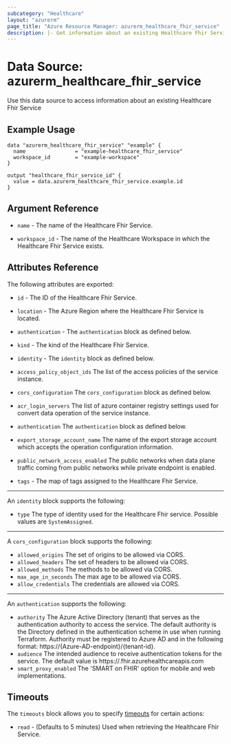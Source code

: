 ```yaml
---
subcategory: "Healthcare"
layout: "azurerm"
page_title: "Azure Resource Manager: azurerm_healthcare_fhir_service"
description: |- Get information about an existing Healthcare Fhir Service
---
```


# Data Source: azurerm_healthcare_fhir_service

Use this data source to access information about an existing Healthcare Fhir Service

## Example Usage

```hcl
data "azurerm_healthcare_fhir_service" "example" {
  name                = "example-healthcare_fhir_service"
  workspace_id        = "example-workspace"
}

output "healthcare_fhir_service_id" {
  value = data.azurerm_healthcare_fhir_service.example.id
}
```

## Argument Reference

* `name` - The name of the Healthcare Fhir Service.

* `workspace_id` - The name of the Healthcare Workspace in which the Healthcare Fhir Service exists.

## Attributes Reference

The following attributes are exported:

* `id` - The ID of the Healthcare Fhir Service.

* `location` - The Azure Region where the Healthcare Fhir Service is located.

* `authentication` - The `authentication` block as defined below.

* `kind` - The kind of the Healthcare Fhir Service. 

* `identity` - The `identity` block as defined below.

* `access_policy_object_ids` The list of the access policies of the service instance.

* `cors_configuration` The `cors_configuration` block as defined below.

* `acr_login_servers` The list of azure container registry settings used for convert data operation of the service instance.

* `authentication` The `authentication` block as defined below.

* `export_storage_account_name` The name of the export storage account which accepts the operation configuration information.

* `public_network_access_enabled` The public networks when data plane traffic coming from public networks while private endpoint is enabled.

* `tags` - The map of tags assigned to the Healthcare Fhir Service.

---
An `identity` block supports the following:

* `type` The type of identity used for the Healthcare Fhir service. Possible values are `SystemAssigned`.

---
A `cors_configuration` block supports the following:

* `allowed_origins` The set of origins to be allowed via CORS.
* `allowed_headers` The set of headers to be allowed via CORS.
* `allowed_methods` The methods to be allowed via CORS.
* `max_age_in_seconds` The max age to be allowed via CORS.
* `allow_credentials`  The credentials are allowed via CORS.

---
An `authentication` supports the following:

* `authority` The Azure Active Directory (tenant) that serves as the authentication authority to access the service. The default authority is the Directory defined in the authentication scheme in use when running Terraform.
  Authority must be registered to Azure AD and in the following format: https://{Azure-AD-endpoint}/{tenant-id}.
* `audience` The intended audience to receive authentication tokens for the service. The default value is https://<name>.fhir.azurehealthcareapis.com
* `smart_proxy_enabled` The 'SMART on FHIR' option for mobile and web implementations.

## Timeouts

The `timeouts` block allows you to specify [timeouts](https://www.terraform.io/docs/configuration/resources.html#timeouts) for certain actions:

* `read` - (Defaults to 5 minutes) Used when retrieving the Healthcare Fhir Service.

